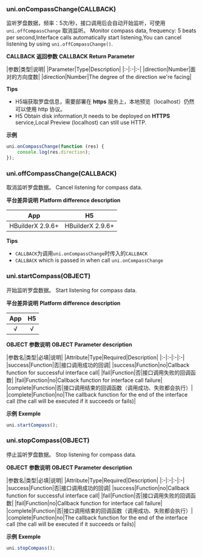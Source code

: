 ### uni.onCompassChange(CALLBACK)
监听罗盘数据，频率：5次/秒，接口调用后会自动开始监听，可使用 ``uni.offCompassChange`` 取消监听。
Monitor compass data, frequency: 5 beats per second,Interface calls automatically start listening,You can cancel listening by using `uni.offCompassChange()`.

**CALLBACK 返回参数**
**CALLBACK Return Parameter**

|参数|类型|说明|
|Parameter|Type|Description|
|:-|:-|:-|
|direction|Number|面对的方向度数|
|direction|Number|The degree of the direction we're facing|

**Tips**
- H5端获取罗盘信息，需要部署在 **https** 服务上，本地预览（localhost）仍然可以使用 http 协议。
- H5 Obtain disk information,It needs to be deployed on **HTTPS** service,Local Preview (localhost) can still use HTTP.

**示例**

```javascript
uni.onCompassChange(function (res) {
	console.log(res.direction);
});
```

### uni.offCompassChange(CALLBACK)
取消监听罗盘数据。
Cancel listening for compass data.

**平台差异说明**
**Platform difference description**

|App|H5|
|:-:|:-:|
|HBuilderX 2.9.6+|HBuilderX 2.9.6+|

**Tips**
- `CALLBACK`为调用`uni.onCompassChange`时传入的`CALLBACK`
- `CALLBACK` which is passed in when call `uni.onCompassChange`

### uni.startCompass(OBJECT)
开始监听罗盘数据。
Start listening for compass data.

**平台差异说明**
**Platform difference description**

|App|H5|
|:-:|:-:|
|√|√|

**OBJECT 参数说明**
**OBJECT Parameter description**

|参数名|类型|必填|说明|
|Attribute|Type|Required|Description|
|:-|:-|:-|:-|
|success|Function|否|接口调用成功的回调|
|success|Function|no|Callback function for successful interface call|
|fail|Function|否|接口调用失败的回调函数|
|fail|Function|no|Callback function for interface call failure|
|complete|Function|否|接口调用结束的回调函数（调用成功、失败都会执行）|
|complete|Function|no|The callback function for the end of the interface call (the call will be executed if it succeeds or fails)|

**示例**
**Exemple**

```javascript
uni.startCompass();
```

### uni.stopCompass(OBJECT)
停止监听罗盘数据。
Stop listening for compass data.

**OBJECT 参数说明**
**OBJECT Parameter description**

|参数名|类型|必填|说明|
|Attribute|Type|Required|Description|
|:-|:-|:-|:-|
|success|Function|否|接口调用成功的回调|
|success|Function|no|Callback function for successful interface call|
|fail|Function|否|接口调用失败的回调函数|
|fail|Function|no|Callback function for interface call failure|
|complete|Function|否|接口调用结束的回调函数（调用成功、失败都会执行）|
|complete|Function|no|The callback function for the end of the interface call (the call will be executed if it succeeds or fails)|

**示例**
**Exemple**

```javascript
uni.stopCompass();
```
